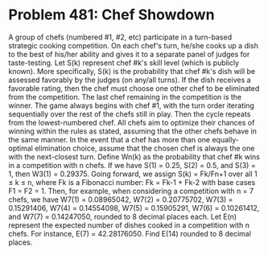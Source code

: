 # Problem 481: Chef Showdown
A group of chefs (numbered \#1, \#2, etc) participate in a turn-based
strategic cooking competition. On each chef's turn, he/she cooks up a
dish to the best of his/her ability and gives it to a separate panel of
judges for taste-testing. Let S(k) represent chef \#k's skill level
(which is publicly known). More specifically, S(k) is the probability
that chef \#k's dish will be assessed favorably by the judges (on
any/all turns). If the dish receives a favorable rating, then the chef
must choose one other chef to be eliminated from the competition. The
last chef remaining in the competition is the winner. The game always
begins with chef \#1, with the turn order iterating sequentially over
the rest of the chefs still in play. Then the cycle repeats from the
lowest-numbered chef. All chefs aim to optimize their chances of winning
within the rules as stated, assuming that the other chefs behave in the
same manner. In the event that a chef has more than one equally-optimal
elimination choice, assume that the chosen chef is always the one with
the next-closest turn. Define Wn(k) as the probability that chef \#k
wins in a competition with n chefs. If we have S(1) = 0.25, S(2) = 0.5,
and S(3) = 1, then W3(1) = 0.29375. Going forward, we assign S(k) =
Fk/Fn+1 over all 1 ≤ k ≤ n, where Fk is a Fibonacci number: Fk = Fk-1 +
Fk-2 with base cases F1 = F2 = 1. Then, for example, when considering a
competition with n = 7 chefs, we have W7(1) = 0.08965042, W7(2) =
0.20775702, W7(3) = 0.15291406, W7(4) = 0.14554098, W7(5) = 0.15905291,
W7(6) = 0.10261412, and W7(7) = 0.14247050, rounded to 8 decimal places
each. Let E(n) represent the expected number of dishes cooked in a
competition with n chefs. For instance, E(7) = 42.28176050. Find E(14)
rounded to 8 decimal places.
